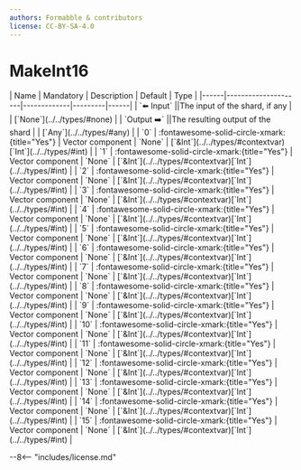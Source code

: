```yaml
---
authors: Formabble & contributors
license: CC-BY-SA-4.0
---
```



# MakeInt16

<div class="sh-parameters" markdown="1">
| Name | Mandatory | Description | Default | Type |
|------|---------------------|-------------|---------|------|
| `⬅️ Input` ||The input of the shard, if any | | [`None`](../../types/#none) |
| `Output ➡️` ||The resulting output of the shard | | [`Any`](../../types/#any) |
| `0` | :fontawesome-solid-circle-xmark:{title="Yes"}  | Vector component | `None` | [`&Int`](../../types/#contextvar)[`Int`](../../types/#int) |
| `1` | :fontawesome-solid-circle-xmark:{title="Yes"}  | Vector component | `None` | [`&Int`](../../types/#contextvar)[`Int`](../../types/#int) |
| `2` | :fontawesome-solid-circle-xmark:{title="Yes"}  | Vector component | `None` | [`&Int`](../../types/#contextvar)[`Int`](../../types/#int) |
| `3` | :fontawesome-solid-circle-xmark:{title="Yes"}  | Vector component | `None` | [`&Int`](../../types/#contextvar)[`Int`](../../types/#int) |
| `4` | :fontawesome-solid-circle-xmark:{title="Yes"}  | Vector component | `None` | [`&Int`](../../types/#contextvar)[`Int`](../../types/#int) |
| `5` | :fontawesome-solid-circle-xmark:{title="Yes"}  | Vector component | `None` | [`&Int`](../../types/#contextvar)[`Int`](../../types/#int) |
| `6` | :fontawesome-solid-circle-xmark:{title="Yes"}  | Vector component | `None` | [`&Int`](../../types/#contextvar)[`Int`](../../types/#int) |
| `7` | :fontawesome-solid-circle-xmark:{title="Yes"}  | Vector component | `None` | [`&Int`](../../types/#contextvar)[`Int`](../../types/#int) |
| `8` | :fontawesome-solid-circle-xmark:{title="Yes"}  | Vector component | `None` | [`&Int`](../../types/#contextvar)[`Int`](../../types/#int) |
| `9` | :fontawesome-solid-circle-xmark:{title="Yes"}  | Vector component | `None` | [`&Int`](../../types/#contextvar)[`Int`](../../types/#int) |
| `10` | :fontawesome-solid-circle-xmark:{title="Yes"}  | Vector component | `None` | [`&Int`](../../types/#contextvar)[`Int`](../../types/#int) |
| `11` | :fontawesome-solid-circle-xmark:{title="Yes"}  | Vector component | `None` | [`&Int`](../../types/#contextvar)[`Int`](../../types/#int) |
| `12` | :fontawesome-solid-circle-xmark:{title="Yes"}  | Vector component | `None` | [`&Int`](../../types/#contextvar)[`Int`](../../types/#int) |
| `13` | :fontawesome-solid-circle-xmark:{title="Yes"}  | Vector component | `None` | [`&Int`](../../types/#contextvar)[`Int`](../../types/#int) |
| `14` | :fontawesome-solid-circle-xmark:{title="Yes"}  | Vector component | `None` | [`&Int`](../../types/#contextvar)[`Int`](../../types/#int) |
| `15` | :fontawesome-solid-circle-xmark:{title="Yes"}  | Vector component | `None` | [`&Int`](../../types/#contextvar)[`Int`](../../types/#int) |

</div>



--8<-- "includes/license.md"

